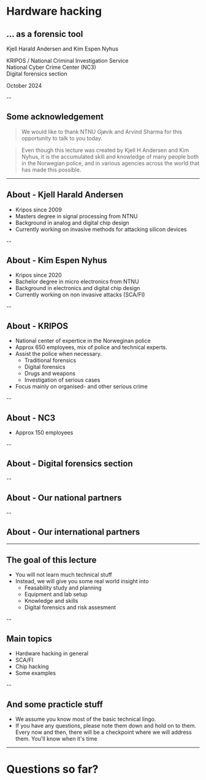# Hardware hacking
## ... as a forensic tool


Kjell Harald Andersen and Kim Espen Nyhus <!-- .element: style="text-align: left; font-style: italic; "> -->


KRIPOS / National Criminal Investigation Service\
National Cyber Crime Center (NC3)\
Digital forensics section <!-- .element: style="text-align: left;"> -->


October 2024 <!-- .element: style="text-align: left;"> -->

--
## Some acknowledgement
> We would like to thank NTNU Gjøvik and Arvind Sharma for this opportunity to talk to you today. <!-- .element: style="text-align: left;"> -->

> Even though this lecture was created by Kjell H Andersen and Kim Nyhus, it is the accumulated skill and knowledge of many people both in the Norwegian police, and in various agencies across the world that has made this possible. <!-- .element: style="text-align: left;"> -->

---
## About - Kjell Harald Andersen
- Kripos since 2009
- Masters degree in signal processing from NTNU
- Background in analog and digital chip design
- Currently working on invasive methods for attacking silicon devices

--
## About - Kim Espen Nyhus
- Kripos since 2020
- Bachelor degree in micro electronics from NTNU
- Background in electronics and digital chip design
- Currently working on non invasive attacks (SCA/FI)

--
## About - KRIPOS
- National center of expertice in the Norweginan police
- Approx 650 employees, mix of police and technical experts.
- Assist the police when necessary. 
    - Traditional forensics
    - Digital forensics
    - Drugs and weapons
    - Investigation of serious cases
- Focus mainly on organised- and other serious crime

--
## About - NC3
- Approx 150 employees 

--
## About - Digital forensics section

--
## About - Our national partners

--
## About - Our international partners


---
## The goal of this lecture
- You will not learn much technical stuff
- Instead, we will give you some real world insight into
    - Feasability study and planning
    - Equipment and lab setup
    - Knowledge and skills
    - Digital forensics and risk assesment

--
## Main topics
- Hardware hacking in general
- SCA/FI
- Chip hacking
- Some examples

--
## And some practicle stuff
- We assume you know most of the basic technical lingo.
- If you have any questions, please note them down and hold on to them. Every now and then, there will be a checkpoint where we will address them. You'll know when it's time

---
# Questions so far?
